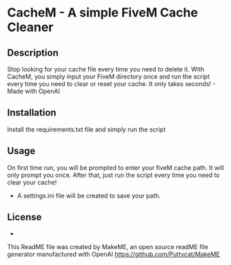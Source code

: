 # CacheM - A simple FiveM Cache Cleaner


## Description 
Stop looking for your cache file every time you need to delete it. With CacheM, you simply input your FiveM directory once and run the script every time you need to clear or reset your cache. It only takes seconds! - Made with OpenAI


## Installation 
Install the requirements.txt file and simply run the script


## Usage 
On first time run, you will be prompted to enter your fiveM cache path. It will only prompt you once. After that, just run the script every time you need to clear your cache!
- A settings.ini file will be created to save your path.


## License 
-

This ReadME file was created by MakeME, an open source readME file generator manufactured with OpenAI
https://github.com/Puttycat/MakeME
